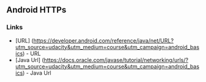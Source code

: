 ## Android HTTPs

### Links
* [URL] (https://developer.android.com/reference/java/net/URL?utm_source=udacity&utm_medium=course&utm_campaign=android_basics) - URL
* [Java Url] (https://docs.oracle.com/javase/tutorial/networking/urls/?utm_source=udacity&utm_medium=course&utm_campaign=android_basics) - Java Url
